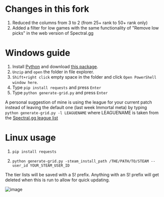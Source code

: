 # Changes in this fork

1. Reduced the columns from 3 to 2 (from 25+ rank to 50+ rank only) 
1. Added a filter for low games with the same functionality of "Remove low picks" in the web version of Spectral.gg

# Windows guide

1. Install [Python](https://www.microsoft.com/en-us/p/python-38/9mssztt1n39l) and download [this package](https://github.com/derac/Auto-Dota2-Hero-Grid/archive/refs/heads/master.zip).
1. `Unzip` and `open` the folder in file explorer.
1. `Shift+right click` empty space in the folder and click `Open PowerShell window here`.
1. Type `pip install requests` and press `Enter`
1. Type `python generate-grid.py` and press `Enter`

A personal suggestion of mine is using the league for your current patch instead of leaving the default one (last week Immortal meta) by typing `python generate-grid.py -l LEAGUENAME` where LEAGUENAME is taken from the [Spectral.gg league list](https://stats.spectral.gg/lrg2/?cat=ranked)

# Linux usage

1. `pip install requests`

1. `python generate-grid.py -steam_install_path /THE/PATH/TO/STEAM --user_id YOUR_STEAM_USER_ID`

The tier lists will be saved with a S! prefix. Anything with an S! prefix will get deleted when this is run to allow for quick updating.

![image](https://user-images.githubusercontent.com/6697473/94332368-41ab1900-ff9a-11ea-92f5-427414b20049.png)
